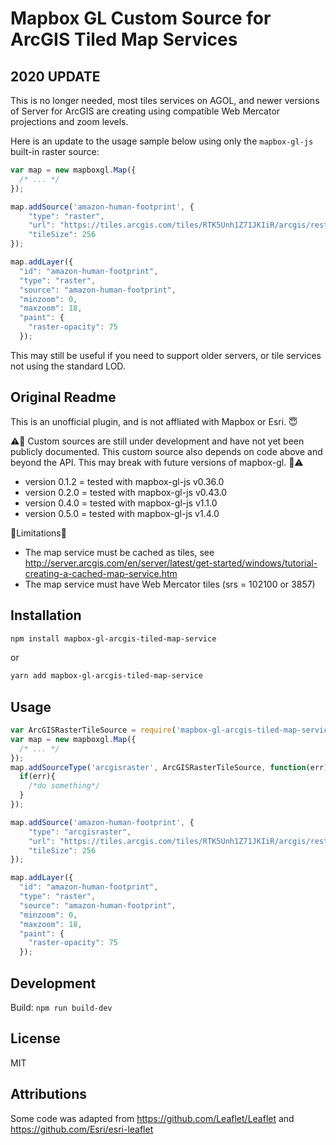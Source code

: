 # Mapbox GL Custom Source for ArcGIS Tiled Map Services

## 2020 UPDATE

This is no longer needed, most tiles services on AGOL, and newer versions of Server for ArcGIS are creating using compatible Web Mercator projections and zoom levels. 

Here is an update to the usage sample below using only the `mapbox-gl-js` built-in raster source:

```js
var map = new mapboxgl.Map({
  /* ... */
});

map.addSource('amazon-human-footprint', {
    "type": "raster",
    "url": "https://tiles.arcgis.com/tiles/RTK5Unh1Z71JKIiR/arcgis/rest/services/HumanFootprint/MapServer/tile/{z}/{y}/{x}",
    "tileSize": 256
});

map.addLayer({
  "id": "amazon-human-footprint",
  "type": "raster",
  "source": "amazon-human-footprint",
  "minzoom": 0,
  "maxzoom": 18,
  "paint": {
    "raster-opacity": 75
  });

```


This may still be useful if you need to support older servers, or tile services not using the standard LOD. 

## Original Readme

This is an unofficial plugin, and is not affliated with Mapbox or Esri. 😇

⚠️🚧 Custom sources are still under development and have not yet been publicly documented. This custom source also depends on code above and beyond the API. This may break with future versions of mapbox-gl. 🚧⚠️

* version 0.1.2 = tested with mapbox-gl-js v0.36.0
* version 0.2.0 = tested with mapbox-gl-js v0.43.0
* version 0.4.0 = tested with mapbox-gl-js v1.1.0
* version 0.5.0 = tested with mapbox-gl-js v1.4.0


🚦Limitations🚦
 - The map service must be cached as tiles, see http://server.arcgis.com/en/server/latest/get-started/windows/tutorial-creating-a-cached-map-service.htm
 - The map service must have Web Mercator tiles (srs = 102100 or 3857)

## Installation

```sh
npm install mapbox-gl-arcgis-tiled-map-service
``` 
or 
```sh
yarn add mapbox-gl-arcgis-tiled-map-service
```

## Usage

```js
var ArcGISRasterTileSource = require('mapbox-gl-arcgis-tiled-map-service');
var map = new mapboxgl.Map({
  /* ... */
});
map.addSourceType('arcgisraster', ArcGISRasterTileSource, function(err) {
  if(err){
    /*do something*/
  }
});

map.addSource('amazon-human-footprint', {
    "type": "arcgisraster",
    "url": "https://tiles.arcgis.com/tiles/RTK5Unh1Z71JKIiR/arcgis/rest/services/HumanFootprint/MapServer?f=json",
    "tileSize": 256
});

map.addLayer({
  "id": "amazon-human-footprint",
  "type": "raster",
  "source": "amazon-human-footprint",
  "minzoom": 0,
  "maxzoom": 18,
  "paint": {
    "raster-opacity": 75
  });

```




## Development

Build: `npm run build-dev`


## License

MIT

## Attributions

Some code was adapted from https://github.com/Leaflet/Leaflet and  https://github.com/Esri/esri-leaflet


